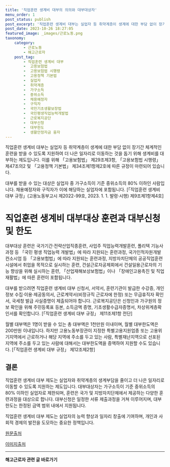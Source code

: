 ```yaml
---
title: '직업훈련 생계비 대부의 의의와 대부대상자'
menu_order: 1
post_status: publish
post_excerpt: '직업훈련 생계비 대부는 실업자 등 취약계층이 생계에 대한 부담 없이 장기간 체계적인 훈련을 받을 수 있도록 지원하여 더 나은 일자리로 이동하는 것을 돕기 위해 생계비를 대부하는 제도입니다. 이를 위해  고용보험법  제29조제3항,  고용보험법 시행령  제47조의2 및  고용정책 기본법  제34조제1항제2호에 따른 규정이 마련되어 있습니다.'
post_date: 2023-10-26 18:27:05
featured_image: _images/근로노동.png
taxonomy:
    category:
        - 근로노동
        - 해고근로자
    post_tag:
        - 직업훈련 생계비 대부
        -  고용보험법
        -  고용보험법 시행령
        -  고용정책 기본법
        -  실업자
        -  취약계층
        -  가구소득
        -  중위소득
        -  채용예정자
        -  구직자
        -  국민기초생활보장법
        -  국민평생직업능력개발법
        -  근로복지공단
        -  대부신청
        -  대부한도
        -  생활안정자금 융자
---
```



직업훈련 생계비 대부는 실업자 등 취약계층이 생계에 대한 부담 없이 장기간 체계적인 훈련을 받을 수 있도록 지원하여 더 나은 일자리로 이동하는 것을 돕기 위해 생계비를 대부하는 제도입니다. 이를 위해 「고용보험법」 제29조제3항, 「고용보험법 시행령」 제47조의2 및 「고용정책 기본법」 제34조제1항제2호에 따른 규정이 마련되어 있습니다.

대부를 받을 수 있는 대상은 실업자 중 가구소득이 기준 중위소득의 80% 이하인 사람입니다. 채용예정자와 구직자가 이에 해당하는 실업자에 포함됩니다. [「직업훈련 생계비 대부 규정」(고용노동부고시 제2022-99호, 2023. 1. 1. 발령·시행) 제9조제1항제4호]

# 직업훈련 생계비 대부대상 훈련과 대부신청 및 한도

대부대상 훈련은 국가기간·전략산업직종훈련, 사업주 직업능력개발훈련, 폴리텍 기능사 과정 등 「국민 평생 직업능력 개발법」에 따라 지원되는 훈련과정, 국가인적자원개발컨소시엄 등 「고용보험법」에 따라 지원되는 훈련과정, 지방자치단체의 공공직업훈련시설에서 취업을 목적으로 실시하는 훈련, 건설근로자공제회에서 건설일용근로자의 기능 향상을 위해 실시하는 훈련, 「산업재해보상보험법」이나 「장애인고용촉진 및 직업재활법」에 따른 훈련이 포함됩니다.

대부를 받으려면 직업훈련 생계비 대부 신청서, 서약서, 훈련기관이 발급한 수강증, 개인정보 수집·이용·제공동의서, 근로계약서(비정규직 근로자에 한정) 또는 무급휴직자 확인서, 국세청 발급 사실증명이 제출되어야 합니다. 근로복지공단은 신청인과 가구원의 정보 확인을 위해 주민등록표 등본, 소득금액 증명, 기초생활수급자증명서, 차상위계층확인서를 확인합니다. [「직업훈련 생계비 대부 규정」 제11조제1항 전단]

월별 대부액은 1명이 받을 수 있는 총 대부액은 1천만원 이내이며, 월별 대부한도액은 200만원 이내입니다. 하지만 고용노동부장관이 지정한 특별고용지원업종 또는 고용위기지역에서 근로하거나 해당 지역에 주소를 두고 있는 사람, 특별재난지역으로 선포된 지역에 주소를 두고 있는 사람에 대해서는 대부한도액을 증액하여 지원할 수도 있습니다.  [「직업훈련 생계비 대부 규정」 제12조제2항]

## 결론


직업훈련 생계비 대부 제도는 실업자와 취약계층의 생계부담을 줄이고 더 나은 일자리로 이동할 수 있도록 지원하는 제도입니다. 대부대상자는 가구소득이 기준 중위소득의 80% 이하인 실업자로 제한되며, 훈련은 국가 및 지방자치단체에서 제공하는 다양한 훈련과정을 대상으로 합니다. 대부신청은 일정한 서류 제출과정을 거쳐 이루어지며, 대부한도는 한정된 금액 범위 내에서 지원됩니다.

직업훈련 생계비 대부 제도는 실업자의 능력 향상과 일자리 창출에 기여하며, 개인과 사회적 경제의 발전을 도모하는 중요한 정책입니다.

[원문출처](link)

[이미지출처](link)
<!-- wp:separator -->
<hr class="wp-block-separator has-alpha-channel-opacity"/>
<!-- /wp:separator -->

<!-- wp:group {"backgroundColor":"base","layout":{"type":"constrained"}} -->
<div class="wp-block-group has-base-background-color has-background"><!-- wp:paragraph {"align":"center","fontSize":"medium"} -->
<p class="has-text-align-center has-large-font-size"><strong>해고근로자 관련 글 바로가기</strong></p>
<!-- /wp:paragraph -->


<!-- wp:latest-posts
{"categories":[{"id":12660,"count":19,"description":"","link":"https://uknowlaw.com/category/%ed%95%b4%ea%b3%a0%ea%b7%bc%eb%a1%9c%ec%9e%90/","name":"해고근로자","slug":"해고근로자","taxonomy":"category","parent":0,"meta":[],"_links":{"self":[{"href":"https://uknowlaw.com/wp-json/wp/v2/categories/12660"}],"collection":[{"href":"https://uknowlaw.com/wp-json/wp/v2/categories"}],"about":[{"href":"https://uknowlaw.com/wp-json/wp/v2/taxonomies/category"}],"wp:post_type":[{"href":"https://uknowlaw.com/wp-json/wp/v2/posts?categories=12660"}],"curies":[{"name":"wp","href":"https://api.w.org/{rel}","templated":true}]}}],"postsToShow":100,"excerptLength":28,"postLayout":"grid","columns":2,"featuredImageAlign":"left","featuredImageSizeSlug":"large","fontSize":"medium"} /--></div>
<!-- /wp:group -->